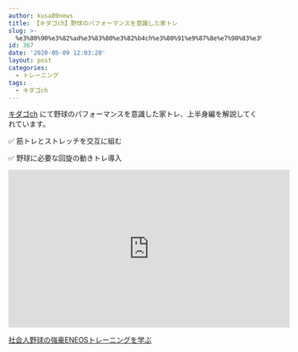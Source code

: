 ```yaml
---
author: kusa89news
title: 【キダゴch】野球のパフォーマンスを意識した家トレ
slug: >-
  %e3%80%90%e3%82%ad%e3%83%80%e3%82%b4ch%e3%80%91%e9%87%8e%e7%90%83%e3%81%ae%e3%83%91%e3%83%95%e3%82%a9%e3%83%bc%e3%83%9e%e3%83%b3%e3%82%b9%e3%82%92%e6%84%8f%e8%ad%98%e3%81%97%e3%81%9f%e5%ae%b6%e3%83%88
id: 367
date: '2020-05-09 12:03:20'
layout: post
categories:
  - トレーニング
tags:
  - キダゴch
---
```


[キダゴch](https://www.youtube.com/channel/UCCfNYHACqlFnno0Y1DVjIMQ) にて野球のパフォーマンスを意識した家トレ、上半身編を解説してくれています。

✅ 筋トレとストレッチを交互に組む

✅ 野球に必要な回旋の動きトレ導入

<iframe width="560" height="315" src="https://www.youtube.com/embed/WU2IHucB3rw" frameborder="0" allow="accelerometer; autoplay; encrypted-media; gyroscope; picture-in-picture" allowfullscreen></iframe>

[社会人野球の強豪ENEOSトレーニングを学ぶ](https://youtu.be/WU2IHucB3rw)